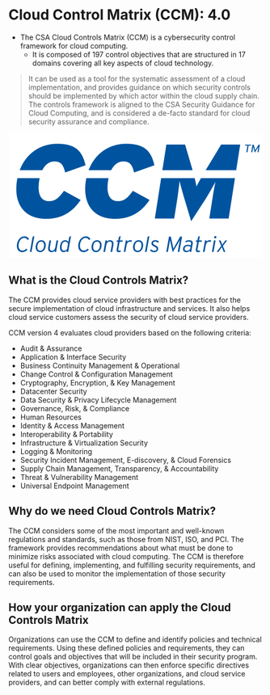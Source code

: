# Cloud Control Matrix (CCM): 4.0

- The CSA Cloud Controls Matrix (CCM) is a cybersecurity control framework for cloud computing.
  - It is composed of 197 control objectives that are structured in 17 domains covering all key aspects of cloud technology.
 
> It can be used as a tool for the systematic assessment of a cloud implementation, and provides guidance on which security controls should be implemented by which actor within the cloud supply chain. The controls framework is aligned to the CSA Security Guidance for Cloud Computing, and is considered a de-facto standard for cloud security assurance and compliance.

<p align="center">
  <img src="https://github.com/paulveillard/cybersecurity-assessments/blob/main/img/Cloud-Control-Matrix-Logo.png?raw=true" alt="Sublime's custom image"/>
</p>

## What is the Cloud Controls Matrix?
The CCM provides cloud service providers with best practices for the secure implementation of cloud infrastructure and services. It also helps cloud service customers assess the security of cloud service providers.

CCM version 4 evaluates cloud providers based on the following criteria:

- Audit & Assurance
- Application & Interface Security
- Business Continuity Management & Operational
- Change Control & Configuration Management
- Cryptography, Encryption, & Key Management
- Datacenter Security
- Data Security & Privacy Lifecycle Management
- Governance, Risk, & Compliance
- Human Resources
- Identity & Access Management
- Interoperability & Portability
- Infrastructure & Virtualization Security
- Logging & Monitoring
- Security Incident Management, E-discovery, & Cloud Forensics
- Supply Chain Management, Transparency, & Accountability
- Threat & Vulnerability Management
- Universal Endpoint Management

## Why do we need Cloud Controls Matrix?
The CCM considers some of the most important and well-known regulations and standards, such as those from NIST, ISO, and PCI. The framework provides recommendations about what must be done to minimize risks associated with cloud computing. The CCM is therefore useful for defining, implementing, and fulfilling security requirements, and can also be used to monitor the implementation of those security requirements.

## How your organization can apply the Cloud Controls Matrix
Organizations can use the CCM to define and identify policies and technical requirements. Using these defined policies and requirements, they can control goals and objectives that will be included in their security program. With clear objectives, organizations can then enforce specific directives related to users and employees, other organizations, and cloud service providers, and can better comply with external regulations.
